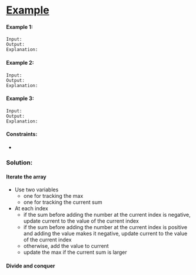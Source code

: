 ﻿# [Example]()

#### Example 1:
```
Input: 
Output: 
Explanation:
``` 

#### Example 2:
```
Input: 
Output: 
Explanation:
``` 

#### Example 3:
```
Input: 
Output: 
Explanation:
```

#### Constraints:

-


### Solution:

#### Iterate the array

- Use two variables
  - one for tracking the max
  - one for tracking the current sum
- At each index 
  - if the sum before adding the number at the current index is negative, update current to the value of the current index
  - if the sum before adding the number at the current index is positive and adding the value makes it negative, update current to the value of the current index
  - otherwise, add the value to current
  - update the max if the current sum is larger

#### Divide and conquer
